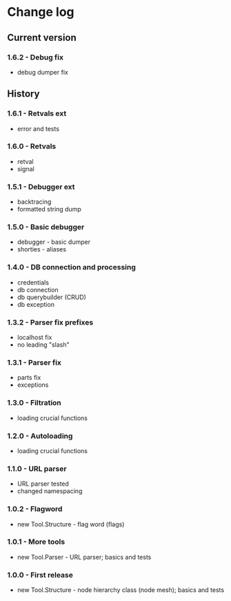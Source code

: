 # Change log
## Current version
### 1.6.2 - Debug fix
- debug dumper fix

## History
### 1.6.1 - Retvals ext
- error and tests

### 1.6.0 - Retvals
- retval
- signal

### 1.5.1 - Debugger ext
- backtracing
- formatted string dump

### 1.5.0 - Basic debugger
- debugger - basic dumper
- shorties - aliases

### 1.4.0 - DB connection and processing
- credentials
- db connection
- db querybuilder (CRUD)
- db exception

### 1.3.2 - Parser fix prefixes
- localhost fix
- no leading "slash"

### 1.3.1 - Parser fix
- parts fix
- exceptions

### 1.3.0 - Filtration
- loading crucial functions

### 1.2.0 - Autoloading
- loading crucial functions

### 1.1.0 - URL parser
- URL parser tested
- changed namespacing

### 1.0.2 - Flagword
- new Tool.Structure - flag word (flags)

### 1.0.1 - More tools
- new Tool.Parser - URL parser; basics and tests

### 1.0.0 - First release
- new Tool.Structure - node hierarchy class (node mesh); basics and tests